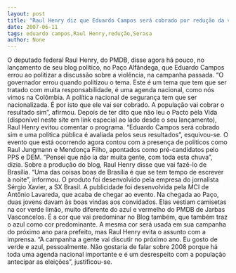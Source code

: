 ```yaml
---
layout: post
title: "Raul Henry diz que Eduardo Campos será cobrado por redução da violência"
date: 2007-06-11
tags: eduardo campos,Raul Henry,redução,Serasa
author: None
---
```


O deputado federal Raul Henry, do PMDB, disse agora h&aacute; pouco, no lan&ccedil;amento de seu blog pol&iacute;tico, no Pa&ccedil;o Alf&acirc;ndega, que Eduardo Campos errou ao politizar a discuss&atilde;o sobre a viol&ecirc;ncia, na campanha passada.
&ldquo;O governador errou quando politizou o tema. Este &eacute; um tema que tem que ser tratado com muita responsabilidade, &eacute; uma agenda nacional, como n&oacute;s vimos na Col&ocirc;mbia. A pol&iacute;tica nacional de seguran&ccedil;a tem que ser nacionalizada. &Eacute; por isto que ele vai ser cobrado. A popula&ccedil;&atilde;o vai cobrar o resultado sim&rdquo;, afirmou.
Depois de ter dito que n&atilde;o leu o Pacto pela Vida (dispon&iacute;vel neste site em link especial ao lado desde o seu lan&ccedil;amento), Raul Henry evitou comentar o programa. &ldquo;Eduardo Campos ser&aacute; cobrado sim e uma pol&iacute;tica p&uacute;blica &eacute; avaliada pelos seus resultados&rdquo;, esquivou-se.
O evento que est&aacute; ocorrendo agora contou com a presen&ccedil;a de pol&iacute;ticos como Raul Jungmann e Mendon&ccedil;a Filho, apontados como pr&eacute;-candidatos pelo PPS e DEM. &ldquo;Pensei que n&atilde;o ia dar muita gente, com toda esta chuva&rdquo;, dizia.
Sobre a produ&ccedil;&atilde;o do blog, Raul Henry disse que vai faz&ecirc;-lo de Bras&iacute;lia. &ldquo;Uma das coisas boas de Bras&iacute;lia &eacute; que se tem tempo de escrever &agrave; noite&rdquo;, informou. 
O produto foi desenvolvido pela empresa do jornalista S&eacute;rgio Xavier, a SX Brasil. A publicidade foi desenvolvida pela MCI de Ant&ocirc;nio Lavareda, que acaba de chegar ao evento.
Na chegada ao Pa&ccedil;o, duas jovens davam &agrave;s boas vindas aos convidados. Elas vestiam camisetas na cor verde lim&atilde;o, muito diferente do azul e vermelho do PMDB de Jarbas Vasconcelos. &Eacute; a cor que vai predominar no Blog tamb&eacute;m, que tamb&eacute;m traz o azul como cor predominante.
A mesma cor ser&aacute; usada em sua campanha do pr&oacute;ximo ano para prefeito, mas Raul Henry evita o assunto com a imprensa. &ldquo;A campanha a gente vai discutir no pr&oacute;ximo ano. Eu gosto de verde e azul, pessoalmente. N&atilde;o gostaria de falar sobre 2008 porque h&aacute; toda uma agenda nacional importante e &eacute; um desrespeito com a popula&ccedil;&atilde;o antecipar as elei&ccedil;&otilde;es&rdquo;, justificou-se. 